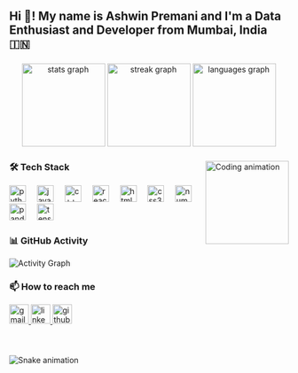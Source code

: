 <h2 align="left">Hi 👋! My name is Ashwin Premani and I'm a Data Enthusiast and Developer from Mumbai, India 🇮🇳</h2>

###

<div align="center">
  <!-- GitHub Stats Card -->
  <img src="https://github-readme-stats.vercel.app/api?username=ashwinpremani&hide_title=false&hide_rank=false&show_icons=true&include_all_commits=true&count_private=true&disable_animations=false&theme=dracula&locale=en&hide_border=false" height="150" alt="stats graph" />
  
  <!-- GitHub Streak Stats -->
  <img src="https://streak-stats.demolab.com?user=ashwinpremani&theme=dracula&hide_border=false&date_format=j%20M%5B%20Y%5D" height="150" alt="streak graph" />
  
  <!-- Top Languages Card -->
  <img src="https://github-readme-stats.vercel.app/api/top-langs?username=ashwinpremani&locale=en&hide_title=false&layout=compact&card_width=320&langs_count=6&theme=dracula&hide_border=false" height="150" alt="languages graph" />
</div>

###

<img align="right" height="150" src="https://i.imgflip.com/65efzo.gif" alt="Coding animation" />

###

<div align="left">
  <h3>🛠 Tech Stack</h3>
  
  <!-- Programming Languages -->
  <img src="https://cdn.jsdelivr.net/gh/devicons/devicon/icons/python/python-original.svg" height="30" alt="python" title="Python" />
  <img width="12" />
  <img src="https://cdn.jsdelivr.net/gh/devicons/devicon/icons/javascript/javascript-original.svg" height="30" alt="javascript" title="JavaScript" />
  <img width="12" />
  <img src="https://cdn.jsdelivr.net/gh/devicons/devicon/icons/cplusplus/cplusplus-original.svg" height="30" alt="c++" title="C++" />
  
  <!-- Web Development -->
  <img width="12" />
  <img src="https://cdn.jsdelivr.net/gh/devicons/devicon/icons/react/react-original.svg" height="30" alt="react" title="React" />
  <img width="12" />
  <img src="https://cdn.jsdelivr.net/gh/devicons/devicon/icons/html5/html5-original.svg" height="30" alt="html5" title="HTML5" />
  <img width="12" />
  <img src="https://cdn.jsdelivr.net/gh/devicons/devicon/icons/css3/css3-original.svg" height="30" alt="css3" title="CSS3" />
  
  <!-- Data Science & AI -->
  <img width="12" />
  <img src="https://cdn.jsdelivr.net/gh/devicons/devicon/icons/numpy/numpy-original.svg" height="30" alt="numpy" title="NumPy" />
  <img width="12" />
  <img src="https://cdn.jsdelivr.net/gh/devicons/devicon/icons/pandas/pandas-original.svg" height="30" alt="pandas" title="Pandas" />
  <img width="12" />
  <img src="https://cdn.jsdelivr.net/gh/devicons/devicon/icons/tensorflow/tensorflow-original.svg" height="30" alt="tensorflow" title="TensorFlow" />
</div>

###

<div align="left">
  <h3>📊 GitHub Activity</h3>
  
  <!-- GitHub Contribution Graph -->
  <img src="https://github-readme-activity-graph.vercel.app/graph?username=ashwinpremani&theme=dracula&hide_border=true&area=true" alt="Activity Graph" />
</div>

###

<div align="left">
  <h3>📫 How to reach me</h3>
  <a href="mailto:ashwinpremani1@gmail.com" target="_blank">
    <img src="https://img.shields.io/static/v1?message=Gmail&logo=gmail&label=&color=D14836&logoColor=white&labelColor=&style=for-the-badge" height="35" alt="gmail" />
  </a>
  <a href="https://www.linkedin.com/in/ashwinpremani" target="_blank">
    <img src="https://img.shields.io/static/v1?message=LinkedIn&logo=linkedin&label=&color=0077B5&logoColor=white&labelColor=&style=for-the-badge" height="35" alt="linkedin" />
  </a>
  <a href="https://github.com/ashwinpremani" target="_blank">
    <img src="https://img.shields.io/static/v1?message=GitHub&logo=github&label=&color=181717&logoColor=white&labelColor=&style=for-the-badge" height="35" alt="github" />
  </a>
</div>

###

<br clear="both">

<!-- Snake Animation -->
![Snake animation](https://github.com/ashwinpremani/ashwinpremani/blob/output/github-contribution-grid-snake.svg)
